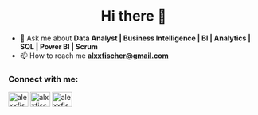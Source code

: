 <h1 align="center">Hi there 👋 </h1>


- 💬 Ask me about **Data Analyst | Business Intelligence | BI | Analytics | SQL | Power BI | Scrum**
- 📫 How to reach me **alxxfischer@gmail.com**

<h3 align="left">Connect with me:</h3>
<p align="left">
<a href="https://linkedin.com/in/alexxfischer" target="blank"><img align="center" src="https://raw.githubusercontent.com/rahuldkjain/github-profile-readme-generator/master/src/images/icons/Social/linked-in-alt.svg" alt="alexxfischer" height="30" width="40" /></a>
<a href="https://fb.com/alxxfischer" target="blank"><img align="center" src="https://raw.githubusercontent.com/rahuldkjain/github-profile-readme-generator/master/src/images/icons/Social/facebook.svg" alt="alxxfischer" height="30" width="40" /></a>
<a href="https://instagram.com/alexxfischer_" target="blank"><img align="center" src="https://raw.githubusercontent.com/rahuldkjain/github-profile-readme-generator/master/src/images/icons/Social/instagram.svg" alt="alexxfischer_" height="30" width="40" /></a>
</p>


<!---

- 👋 Hi, I’m @alexxfischer
- 👀 I’m interested in ...
- 🌱 I’m currently learning ...
- 💞️ I’m looking to collaborate on ...
- 📫 How to reach me ...


alexxfischer/alexxfischer is a ✨ special ✨ repository because its `README.md` (this file) appears on your GitHub profile.
You can click the Preview link to take a look at your changes.
--->
